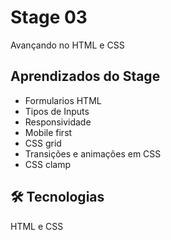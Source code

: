 # Stage 03
Avançando no HTML e CSS


## Aprendizados do Stage

- Formularios HTML
- Tipos de Inputs
- Responsividade
- Mobile first
- CSS grid
- Transições e animações em CSS
- CSS clamp

## 🛠 Tecnologias
 HTML e CSS